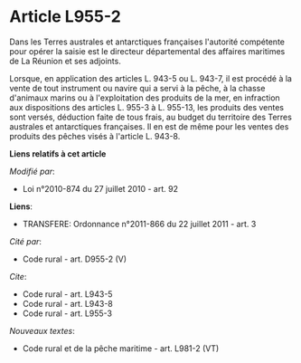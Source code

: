 # Article L955-2

Dans les Terres australes et antarctiques françaises l'autorité compétente pour opérer la saisie est le directeur
départemental des affaires maritimes de La Réunion et ses adjoints. 

Lorsque, en application des articles L. 943-5 ou L. 943-7, il est procédé à la vente de tout instrument ou navire qui a servi
à la pêche, à la chasse d'animaux marins ou à l'exploitation des produits de la mer, en infraction aux dispositions des
articles L. 955-3 à L. 955-13, les produits des ventes sont versés, déduction faite de tous frais, au budget du territoire
des Terres australes et antarctiques françaises. Il en est de même pour les ventes des produits des pêches visés à l'article
L. 943-8.

**Liens relatifs à cet article**

_Modifié par_:

  - Loi n°2010-874 du 27 juillet 2010 - art. 92

**Liens**:

  - TRANSFERE: Ordonnance n°2011-866 du 22 juillet 2011 - art. 3

_Cité par_:

  - Code rural - art. D955-2 (V)

_Cite_:

  - Code rural - art. L943-5
  - Code rural - art. L943-8
  - Code rural - art. L955-3

_Nouveaux textes_:

  - Code rural et de la pêche maritime - art. L981-2 (VT)

